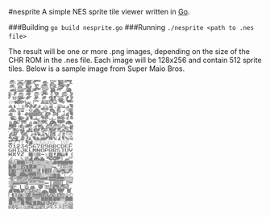 #nesprite
A simple NES sprite tile viewer written in [Go](https://go.dev/).

###Building
`go build nesprite.go`
###Running
`./nesprite <path to .nes file>`

The result will be one or more .png images, depending on the size of the 
CHR ROM in the .nes file.  Each image will be 128x256 and contain 512 
sprite tiles.  Below is a sample image from Super Maio Bros.

![Super Mario Bro. Sprite Tiles](Super%20Mario%20Bros-0.png)
